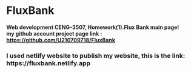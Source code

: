 # FluxBank
<strong>Web development CENG-3507, Homework(1).Flux Bank main page!</strong><br>
<strong> my github account project page link : https://github.com/U210709718/FluxBank</strong>
<h3>I used netlify website to publish my website, this is the link: https://fluxbank.netlify.app</h3>
